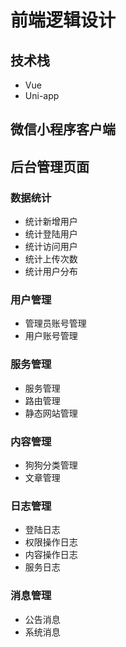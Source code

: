 # 前端逻辑设计

## 技术栈

- Vue
- Uni-app

## 微信小程序客户端



## 后台管理页面



### 数据统计

- 统计新增用户
- 统计登陆用户
- 统计访问用户
- 统计上传次数
- 统计用户分布



### 用户管理

- 管理员账号管理
- 用户账号管理



### 服务管理

- 服务管理
- 路由管理
- 静态网站管理



### 内容管理

- 狗狗分类管理
- 文章管理



### 日志管理

- 登陆日志
- 权限操作日志
- 内容操作日志
- 服务日志



### 消息管理

- 公告消息
- 系统消息